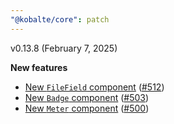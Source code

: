 ```yaml
---
"@kobalte/core": patch
---
```


v0.13.8 (February 7, 2025)

**New features**

- [New `FileField` component](/docs/core/components/file-field) ([#512](https://github.com/kobaltedev/kobalte/pull/512))
- [New `Badge` component](/docs/core/components/badge) ([#503](https://github.com/kobaltedev/kobalte/pull/503))
- [New `Meter` component](/docs/core/components/meter) ([#500](https://github.com/kobaltedev/kobalte/pull/500))